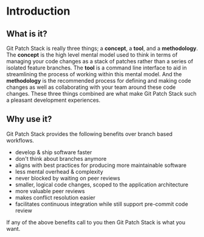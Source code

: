 # Introduction

## What is it?

Git Patch Stack is really three things; a **concept**, a **tool**, and a
**methodology**. The **concept** is the high level mental model used to think
in terms of managing your code changes as a stack of patches rather than a
series of isolated feature branches. The **tool** is a command line interface
to aid in streamlining the process of working within this mental model. And the
**methodology** is the recommended process for defining and making code changes
as well as collaborating with your team around these code changes. These three
things combined are what make Git Patch Stack such a pleasant development
experiences.

## Why use it?

Git Patch Stack provides the following benefits over branch based workflows.

- develop & ship software faster
- don't think about branches anymore
- aligns with best practices for producing more maintainable software
- less mental overhead & complexity
- never blocked by waiting on peer reviews
- smaller, logical code changes, scoped to the application architecture
- more valuable peer reviews
- makes conflict resolution easier
- facilitates continuous integration while still support pre-commit code review

If any of the above benefits call to you then Git Patch Stack is what you want.

